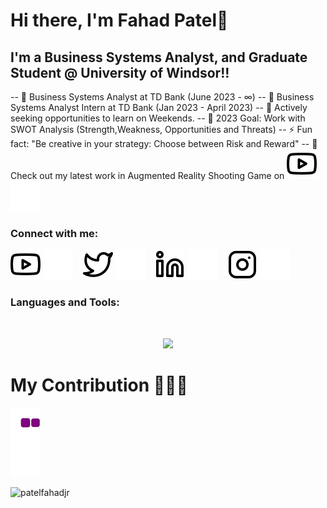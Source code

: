 # Hi there, I'm Fahad Patel👋 

## I'm a Business Systems Analyst, and Graduate Student @ University of Windsor!!
 -- 🌱 Business Systems Analyst at TD Bank (June 2023 - ∞)
 -- 🌱 Business Systems Analyst Intern at TD Bank (Jan 2023 - April 2023)
 -- 👯 Actively seeking opportunities to learn on Weekends.
 -- 🥅 2023 Goal: Work with SWOT Analysis (Strength,Weakness, Opportunities and Threats) 
 -- ⚡ Fun fact: "Be creative  in your strategy: Choose between Risk and Reward"
 -- 🔭 Check out my latest work in Augmented Reality Shooting Game on  [![website](./img/youtube-light.svg)](https://www.youtube.com/channel/UCompHssrPlRi-vd82aBc6xQ#gh-light-mode-only) 
 [![website](./img/youtube-dark.svg)](https://www.youtube.com/channel/UCompHssrPlRi-vd82aBc6xQ#gh-dark-mode-only)
&nbsp;&nbsp;


### Connect with me:

[![website](./img/youtube-light.svg)](https://www.youtube.com/channel/UCompHssrPlRi-vd82aBc6xQ#gh-light-mode-only)
[![website](./img/youtube-dark.svg)](https://www.youtube.com/channel/UCompHssrPlRi-vd82aBc6xQ#gh-dark-mode-only)
&nbsp;&nbsp;
[![website](./img/twitter-light.svg)](https://twitter.com/PatelFahad97#gh-light-mode-only)
[![website](./img/twitter-dark.svg)](https://twitter.com/PatelFahad97#gh-dark-mode-only)
&nbsp;&nbsp;
[![website](./img/linkedin-light.svg)](https://www.linkedin.com/in/fahad-patel-0786a6141/#gh-light-mode-only)
[![website](./img/linkedin-dark.svg)](https://www.linkedin.com/in/fahad-patel-0786a6141/#gh-dark-mode-only)
&nbsp;&nbsp;
[![website](./img/instagram-light.svg)](https://www.instagram.com/i_apple_geek/#gh-light-mode-only)
[![website](./img/instagram-dark.svg)](https://www.instagram.com/i_apple_geek/#gh-dark-mode-only)

### Languages and Tools:

<br />
<p align="center">
  <a href="https://www.linkedin.com/in/fahad-patel-0786a6141/">
    <img src="https://skillicons.dev/icons?i=angular,atom,aws,azure,bash,bootstrap,c,cpp,cs,css,discord,django,docker,dotnet,eclipse,fastapi,figma,flask,flutter,gcp,github,html,instagram,java,js,jenkins,jquery,laravel,latex,linkedin,linux,mysql,mongodb,nodejs,php,postgres,py,r,react,sass,stackoverflow,swift,tailwind,tensorflow,twitter,unity,unreal,visualstudio,vscode&theme=dark&perline=14" />
  </a>
</p>

# My Contribution 💖💖💖

![snake gif](https://github.com/Fahadjr/Fahadjr/blob/output/github-contribution-grid-snake.gif)
<p align="left"> <img src="https://komarev.com/ghpvc/?username=Fahadjr&label=Profile%20views&color=0e75b6&style=flat" alt="patelfahadjr" /> </p>

